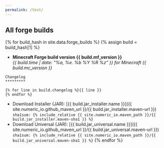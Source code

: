 ```yaml
---
permalink: /test/
---
```


## All forge builds

{% for build_hash in site.data.forge_builds %}
{% assign build = build_hash[1] %}

* **Minecraft Forge build version {{ build.mf_version }}**  
  *{{ build.time | date: "%a, %e. %b %Y %R %z" }} for Minecraft {{
    build.mc_version
  }}*  
```text  
Changelog
*********

{% for line in build.changelog %}{{ line }}
{% endfor %}

```
  - Download Installer (JAR): [{{ build.jar_installer.name }}]({{
    site.numeric_io.github_maven_url }}/{{ build.jar_installer.maven-url
    }})  
    `sha1sum: {% include_relative {{ site.numeric_io.maven_path }}/{{ build.jar_installer.maven-sha1 }} %}`
  - Download Universal (JAR): [{{ build.jar_universal.name }}]({{
    site.numeric_io.github_maven_url }}/{{ build.jar_universal.maven-url
    }})  
    `sha1sum: {% include_relative {{ site.numeric_io.maven_path }}/{{ build.jar_universal.maven-sha1 }} %}`
{% endfor %}
